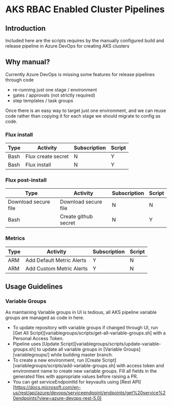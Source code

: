 # AKS RBAC Enabled Cluster Pipelines 

## Introduction

Included here are the scripts requires by the manually configured build and release pipeline in Azure DevOps for creating AKS clusters

## Why manual?
Currently Azure DevOps is missing some features for release pipelines through code
* re-running just one stage / environment
* gates / approvals (not strictly required)
* step templates / task groups

Once there is an easy way to target just one environment, and we can reuse code rather than copying it for each stage we should migrate to config as code.



### Flux install
|Type|Activity|Subscription|Script|
|-|-|-|-|
|Bash|Flux create secret|N|Y|
|Bash|Flux install|N|Y|

### Flux post-install
|Type|Activity|Subscription|Script|
|-|-|-|-|
|Download secure file|Download secure file|N|N|
|Bash|Create github secret|N|Y|

### Metrics

|Type|Activity|Subscription|Script|
|-|-|-|-|
ARM|Add Default Metric Alerts|Y|N|
ARM|Add Custom Metric Alerts|Y|N|


## Usage Guidelines

### Variable Groups

As maintaining Variable groups in UI is tedious, all AKS pipeline variable groups are managed as code in here.

* To update repository with variable groups if changed through UI, run [Get All Script][variablegroups/scripts/get-all-variable-groups.sh] with a Personal Access Token.
* Pipeline uses [Update Script][variablegroups/scripts/update-variable-groups.sh] to update all variable groups in [Variable Groups][variablegroups/] while building master branch.
* To create a new environment, run [Create Script][variablegroups/scripts/add-variable-groups.sh] with access token and environment name to create new variable groups. Fill all fields in the generated files with appropriate values before raising a PR.
* You can get serviceEndpointId  for keyvaults using [Rest API][https://docs.microsoft.com/en-us/rest/api/azure/devops/serviceendpoint/endpoints/get%20service%20endpoints?view=azure-devops-rest-5.0] 

